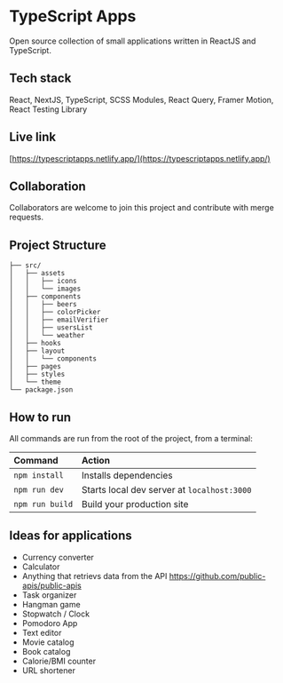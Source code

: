 # TypeScript Apps
Open source collection of small applications written in ReactJS and TypeScript.
 
## Tech stack
React, NextJS, TypeScript, SCSS Modules, React Query, Framer Motion, React Testing Library

## Live link
[https://typescriptapps.netlify.app/](https://typescriptapps.netlify.app/)

## Collaboration
Collaborators are welcome to join this project and contribute with merge requests.  

##  Project Structure

```
├── src/
│   ├── assets
│   │   ├── icons
│   │   └── images
│   ├── components
│   │   ├── beers
│   │   ├── colorPicker
│   │   ├── emailVerifier
│   │   ├── usersList
│   │   └── weather
│   ├── hooks
│   ├── layout
│   │   └── components
│   ├── pages
│   ├── styles
│   └── theme
└── package.json
```

##  How to run

All commands are run from the root of the project, from a terminal:

| Command                | Action                                             |
| :--------------------- | :------------------------------------------------- |
| `npm install`          | Installs dependencies                              |
| `npm run dev`          | Starts local dev server at `localhost:3000`        |
| `npm run build`        | Build your production site           |

## Ideas for applications

- Currency converter
- Calculator
- Anything that retrievs data from the API https://github.com/public-apis/public-apis
- Task organizer
- Hangman game
- Stopwatch / Clock
- Pomodoro App
- Text editor
- Movie catalog
- Book catalog
- Calorie/BMI counter
- URL shortener


